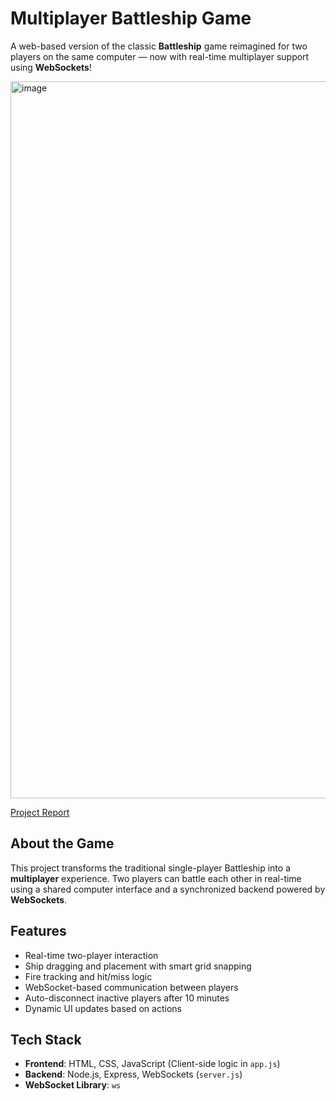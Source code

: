 # Multiplayer Battleship Game

A web-based version of the classic **Battleship** game reimagined for two players on the same computer — now with real-time multiplayer support using **WebSockets**!

<img width="1147" alt="image" src="https://github.com/user-attachments/assets/5dd55b0e-b20b-452c-957e-3f34d86d79b5" />


<a href="https://github.com/CharanG24/Battleship-Game-Multiplayer-Player/blob/main/Multiplayer%20Battleship%20Game.pdf" target="_blank">Project Report</a>

## About the Game

This project transforms the traditional single-player Battleship into a **multiplayer** experience. Two players can battle each other in real-time using a shared computer interface and a synchronized backend powered by **WebSockets**.

## Features

- Real-time two-player interaction
- Ship dragging and placement with smart grid snapping
- Fire tracking and hit/miss logic
- WebSocket-based communication between players
- Auto-disconnect inactive players after 10 minutes
- Dynamic UI updates based on actions

## Tech Stack

- **Frontend**: HTML, CSS, JavaScript (Client-side logic in `app.js`)
- **Backend**: Node.js, Express, WebSockets (`server.js`)
- **WebSocket Library**: `ws`






